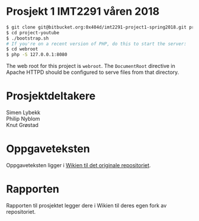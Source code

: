 # Prosjekt 1 IMT2291 våren 2018 #
```sh
$ git clone git@bitbucket.org:0x404d/imt2291-project1-spring2018.git project-youtube
$ cd project-youtube
$ ./bootstrap.sh
# If you're on a recent version of PHP, do this to start the server:
$ cd webroot
$ php -S 127.0.0.1:8080
```

The web root for this project is `webroot`. The `DocumentRoot` directive in
Apache HTTPD should be configured to serve files from that directory.


# Prosjektdeltakere #
Simen Lybekk\
Philip Nyblom\
Knut Grøstad

# Oppgaveteksten # 
Oppgaveteksten ligger i [Wikien til det originale repositoriet](https://bitbucket.org/okolloen/imt2291-project1-spring2018/wiki/).

# Rapporten #
Rapporten til prosjektet legger dere i Wikien til deres egen fork av repositoriet.
